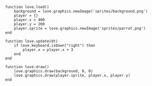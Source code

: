     
    function love.load()
  		background = love.graphics.newImage('sprites/background.png')
  		player = {}
  		player.x = 400
		player.y = 200
 		player.sprite = love.graphics.newImage('sprites/parrot.png')
	end

    function love.update(dt)
        if love.keyboard.isDown("right") then
            player.x = player.x + 3
        end
    end

    function love.draw()
        love.graphics.draw(background, 0, 0)
  		love.graphics.draw(player.sprite, player.x, player.y)
	end